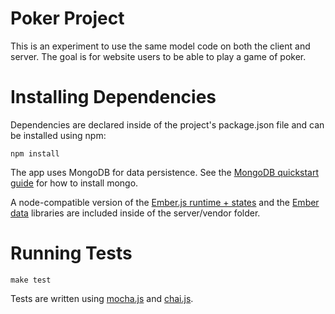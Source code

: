 Poker Project
=============

This is an experiment to use the same model code on both the client and
server. The goal is for website users to be able to play a game of poker.

Installing Dependencies
=======================

Dependencies are declared inside of the project's package.json file and
can be installed using npm:

	npm install

The app uses MongoDB for data persistence. See the [MongoDB quickstart
guide](http://www.mongodb.org/display/DOCS/Quickstart) for how to install mongo.

A node-compatible version of the [Ember.js runtime + states](http://www.emberjs.org) and the [Ember data](http://www.github.com/emberjs/data) libraries are included inside of the server/vendor folder.

Running Tests
=============

	make test

Tests are written using [mocha.js](http://visionmedia.github.com/mocha) and [chai.js](http://chaijs.com/). 
